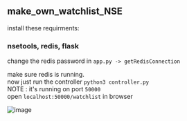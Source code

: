 ## make_own_watchlist_NSE

install these requirments:
  ### nsetools, redis, flask
  
change the redis password in `app.py -> getRedisConnection`

make sure redis is running.\
now just run the controller `python3 controller.py`\
NOTE : it's running on port `50000`\
open `localhost:50000/watchlist` in browser

![image](https://user-images.githubusercontent.com/30652896/76701231-6b2ee200-66e5-11ea-9ed8-16861183e78e.png)
